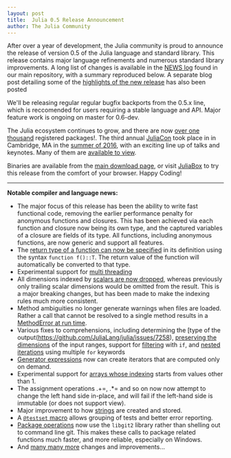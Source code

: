 ```yaml
---
layout: post
title:  Julia 0.5 Release Announcement
author: The Julia Community
---
```


After over a year of development, the Julia community is proud to announce
the release of version 0.5 of the Julia language and standard library. This release contains
major language refinements and numerous standard library improvements.
A long list of changes is available in the
[NEWS log](https://github.com/JuliaLang/julia/blob/master/NEWS.md#julia-v050-release-notes)
found in our main repository, with a summary reproduced below. A separate blog post detailing some
of the [highlights of the new release](TODO) has also been posted

We'll be releasing regular regular bugfix backports
from the 0.5.x line, which is reccomended for users requiring a stable language and API.
Major feature work is ongoing on master for 0.6-dev.

The Julia ecosystem continues to grow, and there are now
[over one thousand](http://pkg.julialang.org/pulse.html) registered packages!.
The third annual [JuliaCon](http://juliacon.org/)  took place in  in Cambridge, MA in the [summer of 2016](http://julialang.org/blog/2016/09/juliacon2016), with an exciting line up
of talks and keynotes. Many of them are [available to view](https://www.youtube.com/playlist?list=PLP8iPy9hna6SQPwZUDtAM59-wPzCPyD_S).

Binaries are available from the
[main download page](http://julialang.org/downloads/), or visit [JuliaBox](https://juliabox.com/)
to try this release from the comfort of your browser. Happy Coding!

***************************

**Notable compiler and language news:**

- The major focus of this release has been the ability to write fast functional code, removing the earlier performance penalty for
  anonymous functions and closures. This has been achieved via each function and closure now being its own type, and the captured variables
  of a closure are fields of its type. All functions, including anonymous functions, are now generic and support all features.
- The [return type of a function can now be specified](https://github.com/JuliaLang/julia/issues/1090) in its definition using the syntax `function f()::T`. The return value of the
  function will automatically be converted to that type.
- Experimental support for [multi threading](http://docs.julialang.org/en/latest/manual/parallel-computing/#multi-threading-experimental)
- All dimensions indexed by [scalars are now dropped](https://github.com/JuliaLang/julia/issues/13612),
  whereas previously only trailing scalar dimensions would be omitted from the result. This is a major breaking changes, but
  has been made to make the indexing rules much more consistent.
- Method ambiguities no longer generate warnings when files are loaded. Rather a call that cannot be resolved to a
  single method results in a [MethodError at run time](https://github.com/JuliaLang/julia/issues/6190).
- Various fixes to comprehensions, including determining the [type of the output(https://github.com/JuliaLang/julia/issues/7258),
  [preserving the dimensions](https://github.com/JuliaLang/julia/issues/16622) of the input ranges, support for
  [filtering](https://github.com/JuliaLang/julia/issues/550) with `if`, and [nested iterations](https://github.com/JuliaLang/julia/issues/4867)
  using multiple `for` keywords
- [Generator expressions](https://github.com/JuliaLang/julia/issues/4470) now can create iterators that are computed only on demand.
- Experimental support for [arrays whose indexing](https://github.com/JuliaLang/julia/issues/16260) starts from values other than 1.
- The assignment operations .+=, .*= and so on now now attempt to change the left hand side in-place, and will fail if the left-hand side
   is immutable (or does not support view).
- Major improvement to how [strings](https://github.com/JuliaLang/julia/issues/16107) are created and stored.
- A [`@testset` macro](https://github.com/JuliaLang/julia/issues/13062) allows grouping of tests and better error reporting.
- [Package operations](https://github.com/JuliaLang/julia/issues/11196) now use the `libgit2` library rather than shelling out to command line git. This makes these calls to package
  related functions much faster, and more reliable, especially on Windows.
- And [many many more](https://github.com/JuliaLang/julia/blob/master/NEWS.md#julia-v050-release-notes) changes and improvements...

